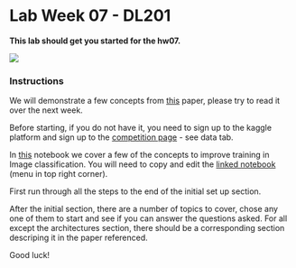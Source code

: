 # Lab Week 07 - DL201

**This lab should get you started for the hw07.**

![](../hw/figs/competition_page.png)  

### Instructions 
  
We will demonstrate a few concepts from [this](https://arxiv.org/abs/1812.01187?utm_source=feedburner&utm_medium=feed&utm_campaign=Feed%3A+arxiv%2FQSXk+%28ExcitingAds%21+cs+updates+on+arXiv.org%29) paper, please try to read it over the next week.  
    
Before starting, if you do not have it, you need to sign up to the kaggle platform and sign up to the [competition page](https://www.kaggle.com/c/bird-watch-spring-2022/overview) - see data tab.
    
In [this](https://www.kaggle.com/dmitryrekesh/week07-lab-fork-me?scriptVersionId=87863149) notebook we cover a few of the concepts to improve training in Image classification. You will need to copy and edit the [linked notebook](https://www.kaggle.com/dmitryrekesh/week07-lab-fork-me?scriptVersionId=87863149) (menu in top right corner). 
  
First run through all the steps to the end of the initial set up section.  
  
After the initial section, there are a number of topics to cover, chose any one of them to start and see if you can answer the questions asked. For all except the architectures section, there should be a corresponding section descriping it in the paper referenced.   
      
Good luck! 
